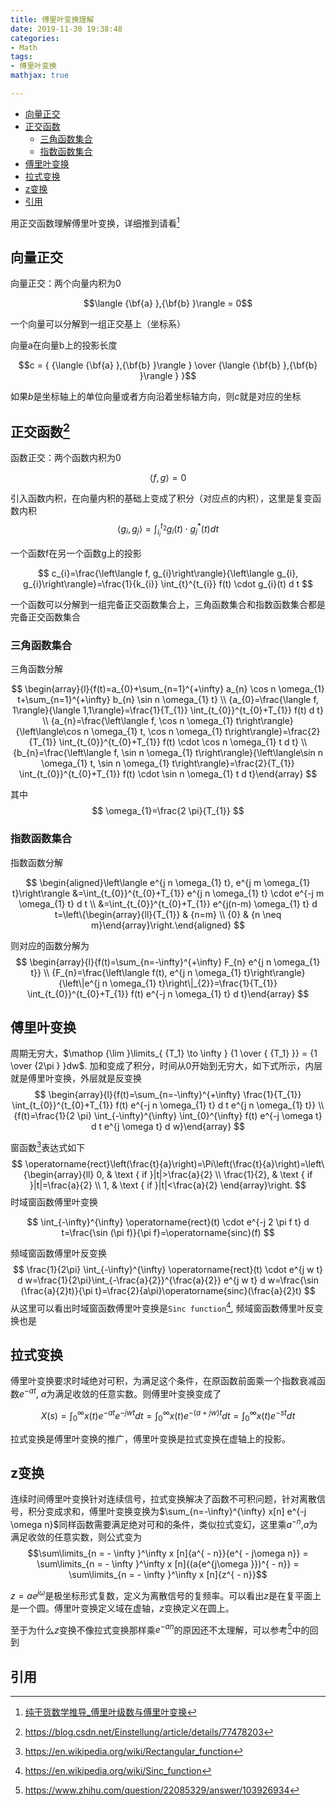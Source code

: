 ```yaml
---
title: 傅里叶变换理解
date: 2019-11-30 19:38:48
categories:
- Math
tags:
- 傅里叶变换
mathjax: true

---
```


<!-- @import "[TOC]" {cmd="toc" depthFrom=2 depthTo=3 orderedList=false} -->

<!-- code_chunk_output -->

- [向量正交](#向量正交)
- [正交函数](#正交函数3)
  - [三角函数集合](#三角函数集合)
  - [指数函数集合](#指数函数集合)
- [傅里叶变换](#傅里叶变换)
- [拉式变换](#拉式变换)
- [z变换](#z变换)
- [引用](#引用)

<!-- /code_chunk_output -->

用正交函数理解傅里叶变换，详细推到请看[^4]

## 向量正交
向量正交：两个向量内积为0

$$\langle {\bf{a} },{\bf{b} }\rangle  = 0$$

一个向量可以分解到一组正交基上（坐标系）

向量a在向量b上的投影长度

$$c = { {\langle {\bf{a} },{\bf{b} }\rangle } \over {\langle {\bf{b} },{\bf{b} }\rangle } }$$

如果$b$是坐标轴上的单位向量或者方向沿着坐标轴方向，则$c$就是对应的坐标

## 正交函数[^3]
函数正交：两个函数内积为0

$$\langle f,g\rangle  = 0$$

引入函数内积，在向量内积的基础上变成了积分（对应点的内积），这里是复变函数内积
$$
\left\langle g_{i}, g_{j}\right\rangle=\int_{i_{i}}^{t_{2}} g_{i}(t) \cdot g_{j}^{*}(t) d t
$$


一个函数f在另一个函数g上的投影

$$
c_{i}=\frac{\left\langle f, g_{i}\right\rangle}{\left\langle g_{i}, g_{i}\right\rangle}=\frac{1}{k_{i}} \int_{t}^{t_{i}} f(t) \cdot g_{i}(t) d t
$$

一个函数可以分解到一组完备正交函数集合上，三角函数集合和指数函数集合都是完备正交函数集合

### 三角函数集合
三角函数分解

$$
\begin{array}{l}{f(t)=a_{0}+\sum_{n=1}^{+\infty} a_{n} \cos n \omega_{1} t+\sum_{n=1}^{+\infty} b_{n} \sin n \omega_{1} t} \\ {a_{0}=\frac{\langle f, 1\rangle}{\langle 1,1\rangle}=\frac{1}{T_{1}} \int_{t_{0}}^{t_{0}+T_{1}} f(t) d t} \\ {a_{n}=\frac{\left\langle f, \cos n \omega_{1} t\right\rangle}{\left\langle\cos n \omega_{1} t, \cos n \omega_{1} t\right\rangle}=\frac{2}{T_{1}} \int_{t_{0}}^{t_{0}+T_{1}} f(t) \cdot \cos n \omega_{1} t d t} \\ {b_{n}=\frac{\left\langle f, \sin n \omega_{1} t\right\rangle}{\left\langle\sin n \omega_{1} t, \sin n \omega_{1} t\right\rangle}=\frac{2}{T_{1}} \int_{t_{0}}^{t_{0}+T_{1}} f(t) \cdot \sin n \omega_{1} t d t}\end{array}
$$

其中
$$
\omega_{1}=\frac{2 \pi}{T_{1}}
$$

### 指数函数集合
指数函数分解

$$
\begin{aligned}\left\langle e^{j n \omega_{1} t}, e^{j m \omega_{1} t}\right\rangle &=\int_{t_{0}}^{t_{0}+T_{1}} e^{j n \omega_{1} t} \cdot e^{-j m \omega_{1} t} d t \\ &=\int_{t_{0}}^{t_{0}+T_{1}} e^{j(n-m) \omega_{1} t} d t=\left\{\begin{array}{ll}{T_{1}} & {n=m} \\ {0} & {n \neq m}\end{array}\right.\end{aligned}
$$

则对应的函数分解为
$$
\begin{array}{l}{f(t)=\sum_{n=-\infty}^{+\infty} F_{n} e^{j n \omega_{1} t}} \\ {F_{n}=\frac{\left\langle f(t), e^{j n \omega_{1} t}\right\rangle}{\left\|e^{j n \omega_{1} t}\right\|_{2}}=\frac{1}{T_{1}} \int_{t_{0}}^{t_{0}+T_{1}} f(t) e^{-j n \omega_{1} t} d t}\end{array}
$$

## 傅里叶变换
周期无穷大，$\mathop {\lim }\limits_{ {T_1} \to \infty } {1 \over { {T_1} }} = {1 \over {2\pi } }dw$. 加和变成了积分，时间从0开始到无穷大，如下式所示，内层就是傅里叶变换，外层就是反变换
$$
\begin{array}{l}{f(t)=\sum_{n=-\infty}^{+\infty} \frac{1}{T_{1}} \int_{t_{0}}^{t_{0}+T_{1}} f(t) e^{-j n \omega_{1} t} d t e^{j n \omega_{1} t}} \\ {f(t)=\frac{1}{2 \pi} \int_{-\infty}^{\infty} \int_{0}^{\infty} f(t) e^{-j \omega t} d t e^{j \omega t} d w}\end{array}
$$

窗函数[^1]表达式如下
$$
\operatorname{rect}\left(\frac{t}{a}\right)=\Pi\left(\frac{t}{a}\right)=\left\{\begin{array}{ll}
0, & \text { if }|t|>\frac{a}{2} \\
\frac{1}{2}, & \text { if }|t|=\frac{a}{2} \\
1, & \text { if }|t|<\frac{a}{2}
\end{array}\right.
$$
时域窗函数傅里叶变换

$$
\int_{-\infty}^{\infty} \operatorname{rect}(t) \cdot e^{-j 2 \pi f t} d t=\frac{\sin (\pi f)}{\pi f}=\operatorname{sinc}(f)
$$

频域窗函数傅里叶反变换
$$
\frac{1}{2\pi} \int_{-\infty}^{\infty}  \operatorname{rect}(t) \cdot e^{j w t} d w=\frac{1}{2\pi}\int_{-\frac{a}{2}}^{\frac{a}{2}} e^{j w t} d w=\frac{\sin (\frac{a}{2}t)}{\pi t}=\frac{2}{a\pi}\operatorname{sinc}(\frac{a}{2}t)
$$
从这里可以看出时域窗函数傅里叶变换是`Sinc function`[^2], 频域窗函数傅里叶反变换也是

## 拉式变换
傅里叶变换要求时域绝对可积，为满足这个条件，在原函数前面乘一个指数衰减函数${e^{ - at}}$, $a$为满足收敛的任意实数。则傅里叶变换变成了

$$X(s) = \int_0^\infty  x (t){e^{ - at}}{e^{ - jwt}}dt = \int_0^\infty  x (t){e^{ - (a + jw)t}}dt = \int_0^\infty  x (t){e^{ - st}}dt$$

拉式变换是傅里叶变换的推广，傅里叶变换是拉式变换在虚轴上的投影。

## z变换
连续时间傅里叶变换针对连续信号，拉式变换解决了函数不可积问题，针对离散信号，积分变成求和，傅里叶变换变换为$\sum_{n=-\infty}^{\infty} x[n] e^{-j \omega n}$同样函数需要满足绝对可和的条件，类似拉式变幻，这里乘${a^{ - n}}$,$a$为满足收敛的任意实数，则公式变为
$$\sum\limits_{n =  - \infty }^\infty  x [n]{a^{ - n}}{e^{ - j\omega n}} = \sum\limits_{n =  - \infty }^\infty  x [n]{(a{e^{j\omega }})^{ - n}} = \sum\limits_{n =  - \infty }^\infty  x [n]{z^{ - n}}$$

$z = a{e^{j\omega }}$是极坐标形式复数，定义为离散信号的复频率。可以看出$z$是在复平面上是一个圆。傅里叶变换定义域在虚轴，$z$变换定义在圆上。

至于为什么$z$变换不像拉式变换那样乘${e^{ - an}}$的原因还不太理解，可以参考[^5]中的回到

## 引用
[^1]: https://en.wikipedia.org/wiki/Rectangular_function
[^2]: https://en.wikipedia.org/wiki/Sinc_function
[^3]: https://blog.csdn.net/Einstellung/article/details/77478203
[^4]: [纯干货数学推导_傅里叶级数与傅里叶变换](https://www.bilibili.com/video/av34364399/?spm_id_from=333.788.videocard.0)
[^5]: https://www.zhihu.com/question/22085329/answer/103926934
